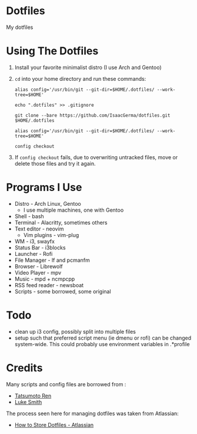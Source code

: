 # Dotfiles

My dotfiles

# Using The Dotfiles
1. Install your favorite minimalist distro (I use Arch and Gentoo)
2. `cd` into your home directory and run these commands:
   
   ```
   alias config='/usr/bin/git --git-dir=$HOME/.dotfiles/ --work-tree=$HOME'
   
   echo ".dotfiles" >> .gitignore
   
   git clone --bare https://github.com/IsaacGerma/dotfiles.git $HOME/.dotfiles
   
   alias config='/usr/bin/git --git-dir=$HOME/.dotfiles/ --work-tree=$HOME'
   
   config checkout
   ```
3. If `config checkout` fails, due to overwriting untracked files, move or delete those files and try it again.
   
# Programs I Use
* Distro - Arch Linux, Gentoo
    * I use multiple machines, one with Gentoo
* Shell - bash
* Terminal - Alacritty, sometimes others
* Text editor - neovim
   * Vim plugins - vim-plug
* WM - i3, swayfx
* Status Bar - i3blocks
* Launcher - Rofi
* File Manager - lf and pcmanfm
* Browser - Librewolf
* Video Player - mpv
* Music - mpd + ncmpcpp
* RSS feed reader - newsboat
* Scripts - some borrowed, some original


# Todo
* clean up i3 config, possibly split into multiple files
* setup such that preferred script menu (ie dmenu or rofi) can be changed system-wide. This could probably use environment variables in .*profile

# Credits
Many scripts and config files are borrowed from :
* [Tatsumoto Ren](https://github.com/tatsumoto-ren/dotfiles)
* [Luke Smith](https://github.com/LukeSmithxyz/voidrice)

The process seen here for managing dotfiles was taken from Atlassian:
* [How to Store Dotfiles - Atlassian](https://www.atlassian.com/git/tutorials/dotfiles)

